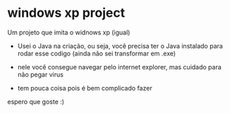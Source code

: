 # windows xp project
Um projeto que imita o widnows xp (igual)

- Usei o Java na criação, ou seja, você precisa ter o Java instalado para rodar esse codigo (ainda não sei transformar em .exe)

- nele você consegue navegar pelo internet explorer, mas cuidado para não pegar virus

- tem pouca coisa pois é bem complicado fazer

espero que goste :)
